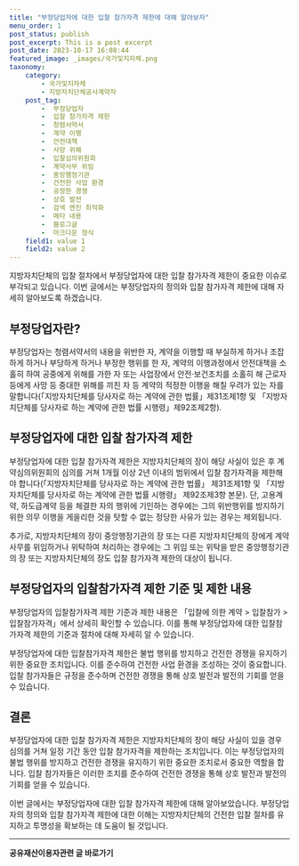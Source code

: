 ```yaml
---
title: "부정당업자에 대한 입찰 참가자격 제한에 대해 알아보자"
menu_order: 1
post_status: publish
post_excerpt: This is a post excerpt
post_date: 2023-10-17 16:08:44
featured_image: _images/국가및지자체.png
taxonomy:
    category:
        - 국가및지자체
        - 지방자치단체공사계약자
    post_tag:
        -  부정당업자
        -  입찰 참가자격 제한
        -  청렴서약서
        -  계약 이행
        -  안전대책
        -  사망 위해
        -  입찰심의위원회
        -  계약사무 위임
        -  중앙행정기관
        -  건전한 사업 환경
        -  공정한 경쟁
        -  상호 발전
        -  검색 엔진 최적화
        -  메타 내용
        -  블로그글
        -  마크다운 형식
    field1: value 1
    field2: value 2
---
```



지방자치단체의 입찰 절차에서 부정당업자에 대한 입찰 참가자격 제한이 중요한 이슈로 부각되고 있습니다. 이번 글에서는 부정당업자의 정의와 입찰 참가자격 제한에 대해 자세히 알아보도록 하겠습니다.

## 부정당업자란?
부정당업자는 청렴서약서의 내용을 위반한 자, 계약을 이행할 때 부실하게 하거나 조잡하게 하거나 부당하게 하거나 부정한 행위를 한 자, 계약의 이행과정에서 안전대책을 소홀히 하여 공중에게 위해를 가한 자 또는 사업장에서 안전·보건조치를 소홀히 해 근로자 등에게 사망 등 중대한 위해를 끼친 자 등 계약의 적정한 이행을 해칠 우려가 있는 자를 말합니다(「지방자치단체를 당사자로 하는 계약에 관한 법률」제31조제1항 및 「지방자치단체를 당사자로 하는 계약에 관한 법률 시행령」제92조제2항).

## 부정당업자에 대한 입찰 참가자격 제한
부정당업자에 대한 입찰 참가자격 제한은 지방자치단체의 장이 해당 사실이 있은 후 계약심의위원회의 심의를 거쳐 1개월 이상 2년 이내의 범위에서 입찰 참가자격을 제한해야 합니다(「지방자치단체를 당사자로 하는 계약에 관한 법률」 제31조제1항 및 「지방자치단체를 당사자로 하는 계약에 관한 법률 시행령」 제92조제3항 본문). 단, 고용계약, 하도급계약 등을 체결한 자의 행위에 기인하는 경우에는 그의 위반행위를 방지하기 위한 의무 이행을 게을리한 것을 탓할 수 없는 정당한 사유가 있는 경우는 제외됩니다.

추가로, 지방자치단체의 장이 중앙행정기관의 장 또는 다른 지방자치단체의 장에게 계약사무를 위임하거나 위탁하여 처리하는 경우에는 그 위임 또는 위탁을 받은 중앙행정기관의 장 또는 지방자치단체의 장도 입찰 참가자격 제한의 대상이 됩니다.

## 부정당업자의 입찰참가자격 제한 기준 및 제한 내용
부정당업자의 입찰참가자격 제한 기준과 제한 내용은 「입찰에 의한 계약 > 입찰참가 > 입찰참가자격」에서 상세히 확인할 수 있습니다. 이를 통해 부정당업자에 대한 입찰참가자격 제한의 기준과 절차에 대해 자세히 알 수 있습니다.

부정당업자에 대한 입찰참가자격 제한은 불법 행위를 방지하고 건전한 경쟁을 유지하기 위한 중요한 조치입니다. 이를 준수하여 건전한 사업 환경을 조성하는 것이 중요합니다. 입찰 참가자들은 규정을 준수하며 건전한 경쟁을 통해 상호 발전과 발전의 기회를 얻을 수 있습니다.

## 결론
부정당업자에 대한 입찰 참가자격 제한은 지방자치단체의 장이 해당 사실이 있을 경우 심의를 거쳐 일정 기간 동안 입찰 참가자격을 제한하는 조치입니다. 이는 부정당업자의 불법 행위를 방지하고 건전한 경쟁을 유지하기 위한 중요한 조치로서 중요한 역할을 합니다. 입찰 참가자들은 이러한 조치를 준수하여 건전한 경쟁을 통해 상호 발전과 발전의 기회를 얻을 수 있습니다.

이번 글에서는 부정당업자에 대한 입찰 참가자격 제한에 대해 알아보았습니다. 부정당업자의 정의와 입찰 참가자격 제한에 대한 이해는 지방자치단체의 건전한 입찰 절차를 유지하고 투명성을 확보하는 데 도움이 될 것입니다.

<!-- wp:separator -->
<hr class="wp-block-separator has-alpha-channel-opacity"/>
<!-- /wp:separator -->
<!-- wp:group {"backgroundColor":"base","layout":{"type":"constrained"}} -->
<div class="wp-block-group has-base-background-color has-background">
<!-- wp:paragraph {"align":"center","fontSize":"large"} -->
<p class="has-text-align-center has-large-font-size"><strong>공유재산이용자관련 글 바로가기</strong></p>
<!-- /wp:paragraph -->


<!-- wp:latest-posts{"categories": [{"id": 1570, "count": 100, "description": "", "link": "https://uknowlaw.com/category/%ea%b3%b5%ec%9c%a0%ec%9e%ac%ec%82%b0%ec%9d%b4%ec%9a%a9%ec%9e%90/", "name": "공유재산이용자", "slug": "공유재산이용자", "taxonomy": "category", "parent": 0, "meta": [],"_links":{"self":[{"href":"https://uknowlaw.com/wp-json/wp/v2/categories/1570"}],"collection":[{"href":"https://uknowlaw.com/wp-json/wp/v2/categories"}],"about":[{"href":"https://uknowlaw.com/wp-json/wp/v2/taxonomies/category"}],"wp:post_type":[{"href":"https://uknowlaw.com/wp-json/wp/v2/posts?categories=1570"}],"curies":[{"name":"wp","href":"https://api.w.org/{rel}","templated":true}]}}],"postsToShow":100,"excerptLength":28,"postLayout":"grid","columns":2,"featuredImageAlign":"left","featuredImageSizeSlug":"large","fontSize":"medium"} /-->
</div>
<!-- /wp:group -->
    